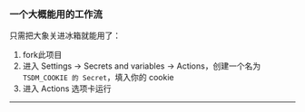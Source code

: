 ### 一个大概能用的工作流

只需把大象关进冰箱就能用了：
1. fork此项目
2. 进入 Settings → Secrets and variables → Actions，创建一个名为 `TSDM_COOKIE 的 Secret`，填入你的 cookie  
3. 进入 Actions 选项卡运行

---
